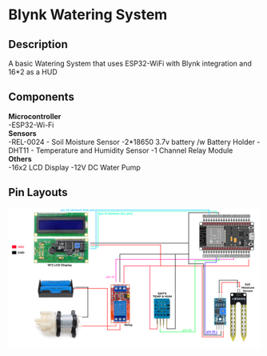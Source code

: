 # Blynk Watering System
## Description
A basic Watering System that uses ESP32-WiFi with Blynk integration and 16*2 as a HUD
## Components
**Microcontroller**  
-ESP32-Wi-Fi  
**Sensors**  
-REL-0024 - Soil Moisture Sensor
-2*18650 3.7v battery /w Battery Holder
-DHT11 - Temperature and Humidity Sensor
-1 Channel Relay Module  
**Others**  
-16x2 LCD Display
-12V DC Water Pump
## Pin Layouts
<img src="image/watering system pin layouts.png" alt="pin layout">

